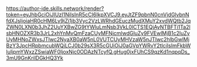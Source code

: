 https://author-ide.skills.network/render?token=eyJhbGciOiJIUzI1NiIsInR5cCI6IkpXVCJ9.eyJtZF9pbnN0cnVjdGlvbnNfdXJsIjoiaHR0cHM6Ly9jZi1jb3Vyc2VzLWRhdGEuczMudXMuY2xvdWQtb2JqZWN0LXN0b3JhZ2UuYXBwZG9tYWluLmNsb3VkL0lCTS1EQjAyNTBFTi1Ta2lsbHNOZXR3b3JrL2xhYnMvQmFzaCUyMFNjcmlwdGluZy9FVEwlMjB1c2luZyUyMHNoZWxsJTIwc2NyaXB0aW5nL0VUTCUyMHVzaW5nJTIwc2hlbGwlMjBzY3JpcHRpbmcubWQiLCJ0b29sX3R5cGUiOiJ0aGVpYWRvY2tlciIsImFkbWluIjpmYWxzZSwiaWF0IjoxNjc0ODAzNTcyfQ.gHug0jxFUhCS9qzKd1nqpqDs_3mU9GnKrilDGkHQ3Yk
